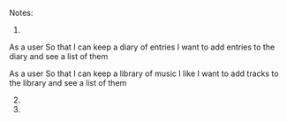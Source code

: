 Notes:



1. 
As a user 
So that I can keep a diary of entries
I want to add entries to the diary and see a list of them

As a user 
So that I can keep a library of music I like
I want to add tracks to the library and see a list of them

2. 



3. 

